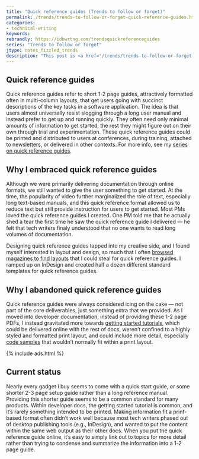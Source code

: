 ```yaml
---
title: "Quick reference guides (Trends to follow or forget)"
permalink: /trends/trends-to-follow-or-forget-quick-reference-guides.html
categories:
- technical-writing
keywords:
rebrandly: https://idbwrtng.com/trendsquickreferenceguides
series: "Trends to follow or forget"
jtype: notes_fizzled_trends
description: "This post is <a href='/trends/trends-to-follow-or-forget-intro.html'>part of a series</a> that explores trends that I've either followed or forgotten, and why. The overall goal is to better understand the reasons that drive trend adoption or abandonment in my personal career. This post focuses on quick reference guides."
---
```


## Quick reference guides

Quick reference guides refer to short 1-2 page guides, attractively formatted often in multi-column layouts, that get users going with succinct descriptions of the key tasks in a software application. The idea is that users almost universally resist slogging through a long user manual and instead prefer to get up and running quickly. They often need only minimal amounts of information to get started; the rest they might figure out on their own through trial and experimentation. These quick reference guides could be printed and distributed to users at conferences, during training, attached to newsletters, or delivered in other contexts. For more info, see my [series on quick reference guides](/2008/07/06/quick-reference-guides-the-poetry-of-technical-writing/).

## Why I embraced quick reference guides

Although we were primarily delivering documentation through online formats, we still wanted to give the user something to get started. At the time, the popularity of video further marginalized the role of text, especially long text-based manuals, and this quick reference format allowed us to reduce text but still provide instruction for users to get started. Most PMs loved the quick reference guides I created. One PM told me that he actually shed a tear the first time he saw the quick reference guide I delivered &mdash; he felt that tech writers finaly understood that no one wants to read long volumes of documentation.

Designing quick reference guides tapped into my creative side, and I found myself interested in layout and design, so much that I often [browsed magazines to find layouts](/2008/12/31/quick-reference-guide-formats-tips-for-finding-attractive-layouts/) that I could steal for quick reference guides. I ramped up on InDesign and created half a dozen different standard templates for quick reference guides.

## Why I abandoned quick reference guides

Quick reference guides were always considered icing on the cake &mdash; not part of the core deliverables, just something extra that we provided. As I moved into developer documentation, instead of providing these 1-2 page PDFs, I instead gravitated more towards [getting started tutorials](/learnapidoc/docapis_doc_getting_started_section.html), which could be delivered online with the rest of docs, weren’t confined to a highly styled and formatted print layout, and could include more detail, especially [code samples](/learnapidoc/docapis_codesamples_bestpractices.html) that wouldn’t normally fit within a print layout.

{% include ads.html %}

## Current status

Nearly every gadget I buy seems to come with a quick start guide, or some shorter 2-3 page setup guide rather than a long reference manual. Providing this shorter guide seems to be a common standard for many products. Within developer docs, the getting started tutorial is common, and it’s rarely something intended to be printed. Making information fit a print-based format often didn’t work well because most tech writers phased out of desktop publishing tools (e.g., InDesign), and wanted to put the content within the same web output as their other docs. When you put the quick reference guide online, it’s easy to simply link out to topics for more detail rather than trying to condense and summarize the information into a 1-2 page guide.
